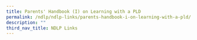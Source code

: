 ```yaml
---
title: Parents' Handbook (I) on Learning with a PLD
permalink: /ndlp/ndlp-links/parents-handbook-i-on-learning-with-a-pld/
description: ""
third_nav_title: NDLP Links
---
```

